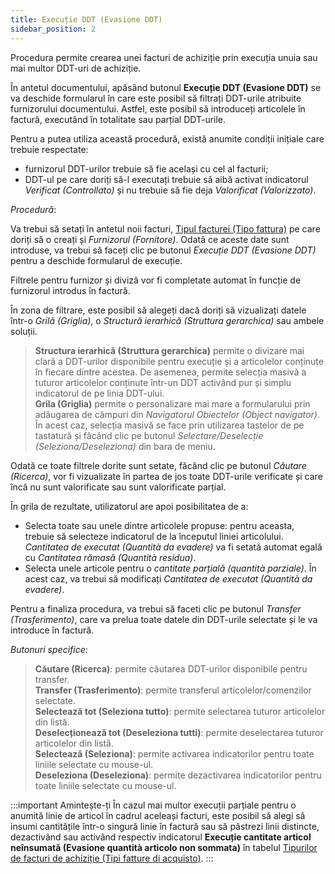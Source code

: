 ```yaml
---
title: Execuție DDT (Evasione DDT)
sidebar_position: 2
---
```


Procedura permite crearea unei facturi de achiziție prin execuția unuia sau mai multor DDT-uri de achiziție.

În antetul documentului, apăsând butonul **Execuție DDT (Evasione DDT)** se va deschide formularul în care este posibil să filtrați DDT-urile atribuite furnizorului documentului. Astfel, este posibil să introduceți articolele în factură, executând în totalitate sau parțial DDT-urile.

Pentru a putea utiliza această procedură, există anumite condiții inițiale care trebuie respectate:

- furnizorul DDT-urilor trebuie să fie același cu cel al facturii;
- DDT-ul pe care doriți să-l executați trebuie să aibă activat indicatorul *Verificat (Controllato)* și nu trebuie să fie deja *Valorificat (Valorizzato)*.

*Procedură*:

Va trebui să setați în antetul noii facturi, [Tipul facturei (Tipo fattura)](/docs/configurations/tables/purchase/purchase-invoices-type) pe care doriți să o creați și *Furnizorul (Fornitore)*. Odată ce aceste date sunt introduse, va trebui să faceți clic pe butonul *Execuție DDT (Evasione DDT)* pentru a deschide formularul de execuție.

Filtrele pentru furnizor și diviză vor fi completate automat în funcție de furnizorul introdus în factură.

În zona de filtrare, este posibil să alegeți dacă doriți să vizualizați datele într-o *Grilă (Griglia)*, o *Structură ierarhică (Struttura gerarchica)* sau ambele soluții.

> **Structura ierarhică (Struttura gerarchica)** permite o divizare mai clară a DDT-urilor disponibile pentru execuție și a articolelor conținute în fiecare dintre acestea. De asemenea, permite selecția masivă a tuturor articolelor conținute într-un DDT activând pur și simplu indicatorul de pe linia DDT-ului.   
> **Grila (Griglia)** permite o personalizare mai mare a formularului prin adăugarea de câmpuri din *Navigatorul Obiectelor (Object navigator)*. În acest caz, selecția masivă se face prin utilizarea tastelor de pe tastatură și făcând clic pe butonul *Selectare/Deselecție (Seleziona/Deseleziona)* din bara de meniu.

Odată ce toate filtrele dorite sunt setate, făcând clic pe butonul *Căutare (Ricerca)*, vor fi vizualizate în partea de jos toate DDT-urile verificate și care încă nu sunt valorificate sau sunt valorificate parțial.

În grila de rezultate, utilizatorul are apoi posibilitatea de a:

 - Selecta toate sau unele dintre articolele propuse: pentru aceasta, trebuie să selecteze indicatorul de la începutul liniei articolului. *Cantitatea de executat (Quantità da evadere)* va fi setată automat egală cu *Cantitatea rămasă (Quantità residua)*.
 - Selecta unele articole pentru o *cantitate parțială (quantità parziale)*. În acest caz, va trebui să modificați *Cantitatea de executat (Quantità da evadere)*.

Pentru a finaliza procedura, va trebui să faceti clic pe butonul *Transfer (Trasferimento)*, care va prelua toate datele din DDT-urile selectate și le va introduce în factură.

*Butonuri specifice*:

> **Căutare (Ricerca)**: permite căutarea DDT-urilor disponibile pentru transfer.  
> **Transfer (Trasferimento)**: permite transferul articolelor/comenzilor selectate.  
> **Selectează tot (Seleziona tutto)**: permite selectarea tuturor articolelor din listă.  
> **Deselecționează tot (Deseleziona tutti)**: permite deselectarea tuturor articolelor din listă.  
> **Selectează (Seleziona)**: permite activarea indicatorilor pentru toate liniile selectate cu mouse-ul.   
> **Deseleziona (Deseleziona)**: permite dezactivarea indicatorilor pentru toate liniile selectate cu mouse-ul.

:::important Amintește-ți
În cazul mai multor execuții parțiale pentru o anumită linie de articol în cadrul aceleași facturi, este posibil să alegi să insumi cantitățile într-o singură linie în factură sau să păstrezi linii distincte, dezactivând sau activând respectiv indicatorul **Execuție cantitate articol neînsumată (Evasione quantità articolo non sommata)** în tabelul [Tipurilor de facturi de achiziție (Tipi fatture di acquisto)](/docs/configurations/tables/purchase/purchase-invoices-type).
:::